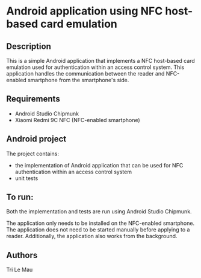 # Android application using NFC host-based card emulation

## Description
This is a simple Android application that implements a NFC host-based card emulation used for authentication within an access control system. This application handles the communication between the reader and NFC-enabled smartphone from the smartphone's side.

## Requirements
- Android Studio Chipmunk
- Xiaomi Redmi 9C NFC (NFC-enabled smartphone)

## Android project
The project contains:
- the implementation of Android application that can be used for NFC authentication within an access control system
- unit tests

## To run:
Both the implementation and tests are run using Android Studio Chipmunk. 

The application only needs to be installed on the NFC-enabled smartphone. The application does not need to be started manually before applying to a reader. Additionally, the application also works from the background.

## Authors
Tri Le Mau
